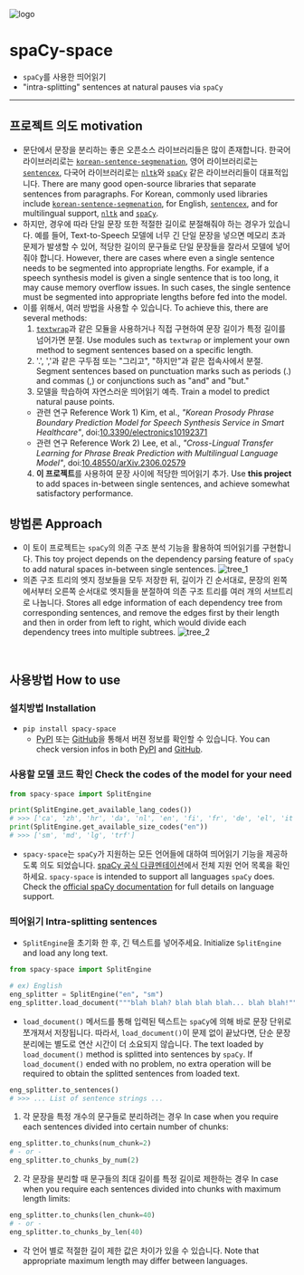 ![logo](.docs/img/logo.svg)
# spaCy-space
- `spaCy`를 사용한 띄어읽기
- "intra-splitting" sentences at natural pauses via `spaCy`

---

## 프로젝트 의도 motivation
- 문단에서 문장을 분리하는 좋은 오픈소스 라이브러리들은 많이 존재합니다. 한국어 라이브러리로는 [`korean-sentence-segmenation`](https://github.com/hyunwoongko/kss), 영어 라이브러리로는 [`sentencex`](https://github.com/wikimedia/sentencex), 다국어 라이브러리로는 [`nltk`](https://github.com/nltk/nltk)와 [`spaCy`](https://github.com/explosion/spaCy) 같은 라이브러리들이 대표적입니다. There are many good open-source libraries that separate sentences from paragraphs. For Korean, commonly used libraries include [`korean-sentence-segmenation`](https://github.com/hyunwoongko/kss), for English, [`sentencex`](https://github.com/wikimedia/sentencex), and for multilingual support, [`nltk`](https://github.com/nltk/nltk) and [`spaCy`](https://github.com/explosion/spaCy).
- 하지만, 경우에 따라 단일 문장 또한 적절한 길이로 분절해줘야 하는 경우가 있습니다. 예를 들어, Text-to-Speech 모델에 너무 긴 단일 문장을 넣으면 메모리 초과 문제가 발생할 수 있어, 적당한 길이의 문구들로 단일 문장들을 잘라서 모델에 넣어줘야 합니다. However, there are cases where even a single sentence needs to be segmented into appropriate lengths. For example, if a speech synthesis model is given a single sentence that is too long, it may cause memory overflow issues. In such cases, the single sentence must be segmented into appropriate lengths before fed into the model.
- 이를 위해서, 여러 방법을 사용할 수 있습니다. To achieve this, there are several methods:
  1. [`textwrap`](https://docs.python.org/3/library/textwrap.html)과 같은 모듈을 사용하거나 직접 구현하여 문장 길이가 특정 길이를 넘어가면 분절. Use modules such as `textwrap` or implement your own method to segment sentences based on a specific length.
  2. '.', ','과 같은 구두점 또는 "그리고", "하지만"과 같은 접속사에서 분절. Segment sentences based on punctuation marks such as periods (.) and commas (,) or conjunctions such as "and" and "but."
  3. 모델을 학습하여 자연스러운 띄어읽기 예측. Train a model to predict natural pause points.
    - 관련 연구 Reference Work 1) Kim, et al., *"Korean Prosody Phrase Boundary Prediction Model for Speech Synthesis Service in Smart Healthcare"*, doi:[10.3390/electronics10192371](https://doi.org/10.3390/electronics10192371)
    - 관련 연구 Reference Work 2) Lee, et al., *"Cross-Lingual Transfer Learning for Phrase Break Prediction with Multilingual Language Model"*, doi:[10.48550/arXiv.2306.02579](https://doi.org/10.48550/arXiv.2306.02579)
  4. **이 프로젝트**를 사용하여 문장 사이에 적당한 띄어읽기 추가. Use **this project** to add spaces in-between single sentences, and achieve somewhat satisfactory performance.

## 방법론 Approach
- 이 토이 프로젝트는 `spaCy`의 의존 구조 분석 기능을 활용하여 띄어읽기를 구현합니다. This toy project depends on the dependency parsing feature of `spaCy` to add natural spaces in-between single sentences.
    ![tree_1](.docs/img/dependency_tree_1.png)
- 의존 구조 트리의 엣지 정보들을 모두 저장한 뒤, 길이가 긴 순서대로, 문장의 왼쪽에서부터 오른쪽 순서대로 엣지들을 분절하여 의존 구조 트리를 여러 개의 서브트리로 나눕니다. Stores all edge information of each dependency tree from corresponding sentences, and remove the edges first by their length and then in order from left to right, which would divide each dependency trees into multiple subtrees.
    ![tree_2](.docs/img/dependency_tree_2.png)

&nbsp;

## 사용방법 How to use

### 설치방법 Installation
- `pip install spacy-space`
  - [PyPI](https://pypi.org/project/spacy-space/#history) 또는 [GitHub](https://github.com/shhommychon/spacy-space/releases)을 통해서 버젼 정보를 확인할 수 있습니다. You can check version infos in both [PyPI](https://pypi.org/project/spacy-space/#history) and [GitHub](https://github.com/shhommychon/spacy-space/releases).


### 사용할 모델 코드 확인 Check the codes of the model for your need
```python
from spacy-space import SplitEngine

print(SplitEngine.get_available_lang_codes())
# >>> ['ca', 'zh', 'hr', 'da', 'nl', 'en', 'fi', 'fr', 'de', 'el', 'it', 'ja', 'ko', 'lt', 'mk', 'nb', 'pl', 'pt', 'ro', 'ru', 'sl', 'es', 'sv', 'uk']
print(SplitEngine.get_available_size_codes("en"))
# >>> ['sm', 'md', 'lg', 'trf']
```
- `spacy-space`는 `spaCy`가 지원하는 모든 언어들에 대하여 띄어읽기 기능을 제공하도록 의도 되었습니다. [spaCy 공식 다큐멘테이션](https://spacy.io/usage/models#languages)에서 전체 지원 언어 목록을 확인하세요. `spacy-space` is intended to support all languages `spaCy` does. Check the [official spaCy documentation](https://spacy.io/usage/models#languages) for full details on language support.


### 띄어읽기 Intra-splitting sentences

- `SplitEngine`을 초기화 한 후, 긴 텍스트를 넣어주세요. Initialize `SplitEngine` and load any long text.
```python
from spacy-space import SplitEngine

# ex) English
eng_splitter = SplitEngine("en", "sm")
eng_splitter.load_document("""blah blah? blah blah blah... blah blah!""")
```

- `load_document()` 메서드를 통해 입력된 텍스트는 `spaCy`에 의해 바로 문장 단위로 쪼개져서 저장됩니다. 따라서, `load_document()`이 문제 없이 끝났다면, 단순 문장 분리에는 별도로 연산 시간이 더 소요되지 않습니다. The text loaded by `load_document()` method is splitted into sentences by `spaCy`. If `load_document()` ended with no problem, no extra operation will be required to obtain the splitted sentences from loaded text.
```python
eng_splitter.to_sentences()
# >>> ... List of sentence strings ...
```

1. 각 문장을 특정 개수의 문구들로 분리하려는 경우 In case when you require each sentences divided into certain number of chunks:
```python
eng_splitter.to_chunks(num_chunk=2)
# - or -
eng_splitter.to_chunks_by_num(2)
```

2. 각 문장을 분리할 때 문구들의 최대 길이를 특정 길이로 제한하는 경우 In case when you require each sentences divided into chunks with maximum length limits:
```python
eng_splitter.to_chunks(len_chunk=40)
# - or -
eng_splitter.to_chunks_by_len(40)
```
  - 각 언어 별로 적절한 길이 제한 값은 차이가 있을 수 있습니다. Note that appropriate maximum length may differ between languages.

